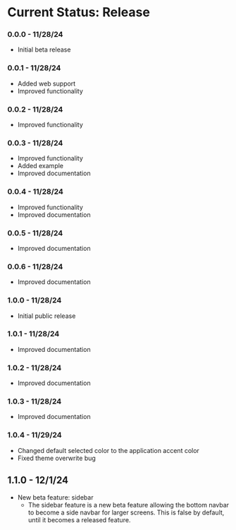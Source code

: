 # Current Status: Release

### 0.0.0 - 11/28/24

- Initial beta release

### 0.0.1 - 11/28/24

- Added web support
- Improved functionality

### 0.0.2 - 11/28/24

- Improved functionality

### 0.0.3 - 11/28/24

- Improved functionality
- Added example
- Improved documentation

### 0.0.4 - 11/28/24

- Improved functionality
- Improved documentation

### 0.0.5 - 11/28/24

- Improved documentation

### 0.0.6 - 11/28/24

- Improved documentation

### 1.0.0 - 11/28/24

- Initial public release

### 1.0.1 - 11/28/24

- Improved documentation

### 1.0.2 - 11/28/24

- Improved documentation

### 1.0.3 - 11/28/24

- Improved documentation

### 1.0.4 - 11/29/24

- Changed default selected color to the application accent color
- Fixed theme overwrite bug

## 1.1.0 - 12/1/24

- New beta feature: sidebar
  - The sidebar feature is a new beta feature allowing the bottom navbar to become a side navbar for larger screens. This is false by default, until it becomes a released feature.